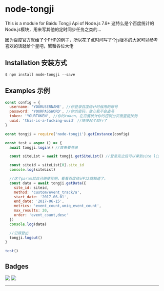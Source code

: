 # node-tongji

This is a module for Baidu Tongji Api of Node.js 7.6+
这特么是个百度统计的Node.js模块，用来写其他的定时同步任务之类的...

因为百度官方就给了个PHP的例子，所以花了点时间写了个js版本的大家可以参考
喜欢的话就给个星吧，蟹蟹各位大佬

## Installation 安装方式

```
$ npm install node-tongji --save
```


## Examples 示例

```js
const config = {
  username: 'YOURUSERNAME', //你登录百度统计时候用的账号
  password: 'YOURPASSWORD', //你的密码，放心我不会盗号
  token: 'YOURTOKEN', //你的token，在百度统计你的控制台页面里能找到
  uuid: 'this-is-a-fucking-uuid' //随便起个就行了
}

const tongji = require('node-tongji').getInstance(config)

const test = async () => {
  await tongji.login() //首先要登录

  const siteList = await tongji.getSiteList() //登录完之后可以拿到site list

  const siteid = siteList[0].site_id
  console.log(siteList)

  //这个param就自己随便写吧，看看百度统计F12就知道了。
  const data = await tongji.getData({
    site_id: siteid,
    method: 'custom/event_track/a',
    start_date: '2017-06-01',
    end_date: '2017-06-15',
    metrics: 'event_count,uniq_event_count',
    max_results: 20,
    order: 'event_count,desc'
  })
  console.log(data)

  //记得登出
  tongji.logout()
}

test()
```

## Badges

![](https://img.shields.io/badge/license-MIT-blue.svg)
![](https://img.shields.io/badge/status-stable-green.svg)

---

